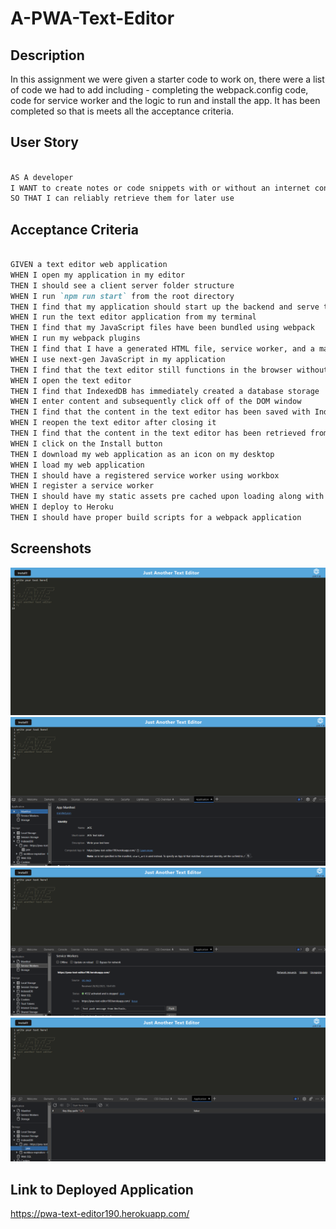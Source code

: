 # A-PWA-Text-Editor

## Description

In this assignment we were given a starter code to work on, there were a list of code we had to add including - completing the webpack.config code, code for service worker and the logic to run and install the app. It has been completed so that is meets all the acceptance criteria.


## User Story

```md

AS A developer
I WANT to create notes or code snippets with or without an internet connection
SO THAT I can reliably retrieve them for later use

```

## Acceptance Criteria

```md

GIVEN a text editor web application
WHEN I open my application in my editor
THEN I should see a client server folder structure
WHEN I run `npm run start` from the root directory
THEN I find that my application should start up the backend and serve the client
WHEN I run the text editor application from my terminal
THEN I find that my JavaScript files have been bundled using webpack
WHEN I run my webpack plugins
THEN I find that I have a generated HTML file, service worker, and a manifest file
WHEN I use next-gen JavaScript in my application
THEN I find that the text editor still functions in the browser without errors
WHEN I open the text editor
THEN I find that IndexedDB has immediately created a database storage
WHEN I enter content and subsequently click off of the DOM window
THEN I find that the content in the text editor has been saved with IndexedDB
WHEN I reopen the text editor after closing it
THEN I find that the content in the text editor has been retrieved from our IndexedDB
WHEN I click on the Install button
THEN I download my web application as an icon on my desktop
WHEN I load my web application
THEN I should have a registered service worker using workbox
WHEN I register a service worker
THEN I should have my static assets pre cached upon loading along with subsequent pages and static assets
WHEN I deploy to Heroku
THEN I should have proper build scripts for a webpack application

```


## Screenshots

<img src="./screenshots/ssh1.PNG">
<img src="./screenshots/ss22.PNG">
<img src="./screenshots/ss3.PNG">
<img src="./screenshots/ss4.PNG">

## Link to Deployed Application

https://pwa-text-editor190.herokuapp.com/